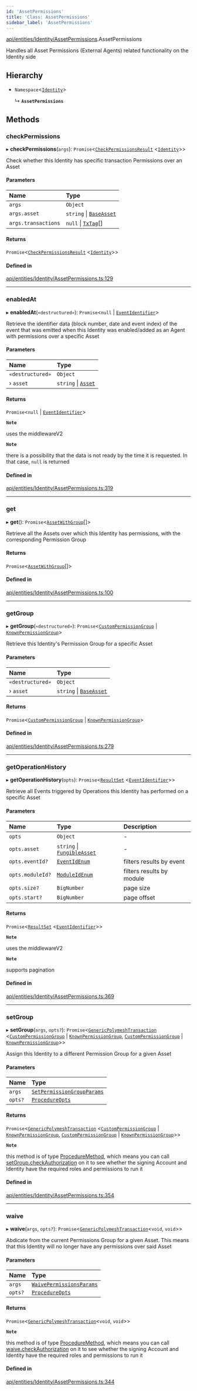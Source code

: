 ```yaml
---
id: 'AssetPermissions'
title: 'Class: AssetPermissions'
sidebar_label: 'AssetPermissions'
---
```


[api/entities/Identity/AssetPermissions](../../../../../modules/API/Entities/Identity/AssetPermissions/AssetPermissions.md).AssetPermissions

Handles all Asset Permissions (External Agents) related functionality on the Identity side

## Hierarchy

- `Namespace`\<[`Identity`](../Identity.md)\>

  ↳ **`AssetPermissions`**

## Methods

### checkPermissions

▸ **checkPermissions**(`args`): `Promise`\<[`CheckPermissionsResult`](../../../../../interfaces/Types/CheckPermissionsResult/CheckPermissionsResult.md) \<[`Identity`](../../../../../enums/Types/SignerType/SignerType.md#identity)\>\>

Check whether this Identity has specific transaction Permissions over an Asset

#### Parameters

| Name                | Type                                                                         |
| :------------------ | :--------------------------------------------------------------------------- |
| `args`              | `Object`                                                                     |
| `args.asset`        | `string` \| [`BaseAsset`](../../Asset/Base/BaseAsset/BaseAsset.md)           |
| `args.transactions` | `null` \| [`TxTag`](../../../../../modules/Generated/Types/Types.md#txtag)[] |

#### Returns

`Promise`\<[`CheckPermissionsResult`](../../../../../interfaces/Types/CheckPermissionsResult/CheckPermissionsResult.md) \<[`Identity`](../../../../../enums/Types/SignerType/SignerType.md#identity)\>\>

#### Defined in

[api/entities/Identity/AssetPermissions.ts:129](https://github.com/PolymeshAssociation/polymesh-sdk/blob/968f8d70c/src/api/entities/Identity/AssetPermissions.ts#L129)

---

### enabledAt

▸ **enabledAt**(`«destructured»`): `Promise`\<`null` \| [`EventIdentifier`](../../../../../interfaces/Types/EventIdentifier/EventIdentifier.md)\>

Retrieve the identifier data (block number, date and event index) of the event that was emitted when this Identity was enabled/added as
an Agent with permissions over a specific Asset

#### Parameters

| Name             | Type                                                                                  |
| :--------------- | :------------------------------------------------------------------------------------ |
| `«destructured»` | `Object`                                                                              |
| › `asset`        | `string` \| [`Asset`](../../../../../modules/API/Entities/Asset/Types/Types.md#asset) |

#### Returns

`Promise`\<`null` \| [`EventIdentifier`](../../../../../interfaces/Types/EventIdentifier/EventIdentifier.md)\>

**`Note`**

uses the middlewareV2

**`Note`**

there is a possibility that the data is not ready by the time it is requested. In that case, `null` is returned

#### Defined in

[api/entities/Identity/AssetPermissions.ts:319](https://github.com/PolymeshAssociation/polymesh-sdk/blob/968f8d70c/src/api/entities/Identity/AssetPermissions.ts#L319)

---

### get

▸ **get**(): `Promise`\<[`AssetWithGroup`](../../../../../interfaces/Types/AssetWithGroup/AssetWithGroup.md)[]\>

Retrieve all the Assets over which this Identity has permissions, with the corresponding Permission Group

#### Returns

`Promise`\<[`AssetWithGroup`](../../../../../interfaces/Types/AssetWithGroup/AssetWithGroup.md)[]\>

#### Defined in

[api/entities/Identity/AssetPermissions.ts:100](https://github.com/PolymeshAssociation/polymesh-sdk/blob/968f8d70c/src/api/entities/Identity/AssetPermissions.ts#L100)

---

### getGroup

▸ **getGroup**(`«destructured»`): `Promise`\<[`CustomPermissionGroup`](../../CustomPermissionGroup/CustomPermissionGroup.md) \| [`KnownPermissionGroup`](../../KnownPermissionGroup/KnownPermissionGroup.md)\>

Retrieve this Identity's Permission Group for a specific Asset

#### Parameters

| Name             | Type                                                               |
| :--------------- | :----------------------------------------------------------------- |
| `«destructured»` | `Object`                                                           |
| › `asset`        | `string` \| [`BaseAsset`](../../Asset/Base/BaseAsset/BaseAsset.md) |

#### Returns

`Promise`\<[`CustomPermissionGroup`](../../CustomPermissionGroup/CustomPermissionGroup.md) \| [`KnownPermissionGroup`](../../KnownPermissionGroup/KnownPermissionGroup.md)\>

#### Defined in

[api/entities/Identity/AssetPermissions.ts:279](https://github.com/PolymeshAssociation/polymesh-sdk/blob/968f8d70c/src/api/entities/Identity/AssetPermissions.ts#L279)

---

### getOperationHistory

▸ **getOperationHistory**(`opts`): `Promise`\<[`ResultSet`](../../../../../interfaces/Types/ResultSet/ResultSet.md) \<[`EventIdentifier`](../../../../../interfaces/Types/EventIdentifier/EventIdentifier.md)\>\>

Retrieve all Events triggered by Operations this Identity has performed on a specific Asset

#### Parameters

| Name             | Type                                                                      | Description               |
| :--------------- | :------------------------------------------------------------------------ | :------------------------ |
| `opts`           | `Object`                                                                  | -                         |
| `opts.asset`     | `string` \| [`FungibleAsset`](../../Asset/Fungible/FungibleAsset.md)      | -                         |
| `opts.eventId?`  | [`EventIdEnum`](../../../../../enums/Types/EventIdEnum/EventIdEnum.md)    | filters results by event  |
| `opts.moduleId?` | [`ModuleIdEnum`](../../../../../enums/Types/ModuleIdEnum/ModuleIdEnum.md) | filters results by module |
| `opts.size?`     | `BigNumber`                                                               | page size                 |
| `opts.start?`    | `BigNumber`                                                               | page offset               |

#### Returns

`Promise`\<[`ResultSet`](../../../../../interfaces/Types/ResultSet/ResultSet.md) \<[`EventIdentifier`](../../../../../interfaces/Types/EventIdentifier/EventIdentifier.md)\>\>

**`Note`**

uses the middlewareV2

**`Note`**

supports pagination

#### Defined in

[api/entities/Identity/AssetPermissions.ts:369](https://github.com/PolymeshAssociation/polymesh-sdk/blob/968f8d70c/src/api/entities/Identity/AssetPermissions.ts#L369)

---

### setGroup

▸ **setGroup**(`args`, `opts?`): `Promise`\<[`GenericPolymeshTransaction`](../../../../../modules/Types/Types.md#genericpolymeshtransaction) \<[`CustomPermissionGroup`](../../CustomPermissionGroup/CustomPermissionGroup.md) \| [`KnownPermissionGroup`](../../KnownPermissionGroup/KnownPermissionGroup.md), [`CustomPermissionGroup`](../../CustomPermissionGroup/CustomPermissionGroup.md) \| [`KnownPermissionGroup`](../../KnownPermissionGroup/KnownPermissionGroup.md)\>\>

Assign this Identity to a different Permission Group for a given Asset

#### Parameters

| Name    | Type                                                                                                                              |
| :------ | :-------------------------------------------------------------------------------------------------------------------------------- |
| `args`  | [`SetPermissionGroupParams`](../../../../../interfaces/API/Procedures/Types/SetPermissionGroupParams/SetPermissionGroupParams.md) |
| `opts?` | [`ProcedureOpts`](../../../../../interfaces/Types/ProcedureOpts/ProcedureOpts.md)                                                 |

#### Returns

`Promise`\<[`GenericPolymeshTransaction`](../../../../../modules/Types/Types.md#genericpolymeshtransaction) \<[`CustomPermissionGroup`](../../CustomPermissionGroup/CustomPermissionGroup.md) \| [`KnownPermissionGroup`](../../KnownPermissionGroup/KnownPermissionGroup.md), [`CustomPermissionGroup`](../../CustomPermissionGroup/CustomPermissionGroup.md) \| [`KnownPermissionGroup`](../../KnownPermissionGroup/KnownPermissionGroup.md)\>\>

**`Note`**

this method is of type [ProcedureMethod](../../../../../interfaces/Types/ProcedureMethod/ProcedureMethod.md), which means you can call [setGroup.checkAuthorization](../../../../../interfaces/Types/ProcedureMethod/ProcedureMethod.md#checkauthorization)
on it to see whether the signing Account and Identity have the required roles and permissions to run it

#### Defined in

[api/entities/Identity/AssetPermissions.ts:354](https://github.com/PolymeshAssociation/polymesh-sdk/blob/968f8d70c/src/api/entities/Identity/AssetPermissions.ts#L354)

---

### waive

▸ **waive**(`args`, `opts?`): `Promise`\<[`GenericPolymeshTransaction`](../../../../../modules/Types/Types.md#genericpolymeshtransaction)\<`void`, `void`\>\>

Abdicate from the current Permissions Group for a given Asset. This means that this Identity will no longer have any permissions over said Asset

#### Parameters

| Name    | Type                                                                                                                        |
| :------ | :-------------------------------------------------------------------------------------------------------------------------- |
| `args`  | [`WaivePermissionsParams`](../../../../../interfaces/API/Procedures/Types/WaivePermissionsParams/WaivePermissionsParams.md) |
| `opts?` | [`ProcedureOpts`](../../../../../interfaces/Types/ProcedureOpts/ProcedureOpts.md)                                           |

#### Returns

`Promise`\<[`GenericPolymeshTransaction`](../../../../../modules/Types/Types.md#genericpolymeshtransaction)\<`void`, `void`\>\>

**`Note`**

this method is of type [ProcedureMethod](../../../../../interfaces/Types/ProcedureMethod/ProcedureMethod.md), which means you can call [waive.checkAuthorization](../../../../../interfaces/Types/ProcedureMethod/ProcedureMethod.md#checkauthorization)
on it to see whether the signing Account and Identity have the required roles and permissions to run it

#### Defined in

[api/entities/Identity/AssetPermissions.ts:344](https://github.com/PolymeshAssociation/polymesh-sdk/blob/968f8d70c/src/api/entities/Identity/AssetPermissions.ts#L344)
